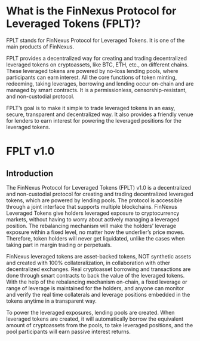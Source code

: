 # What is the FinNexus Protocol for Leveraged Tokens (FPLT)?

FPLT stands for FinNexus Protocol for Leveraged Tokens. It is one of the main products of FinNexus.

FPLT provides a decentralized way for creating and trading decentralized leveraged tokens on cryptoassets, like BTC, ETH, etc., on different chains. These leveraged tokens are powered by no-loss lending pools, where participants can earn interest. All the core functions of token minting, redeeming, taking leverages, borrowing and lending occur on-chain and are managed by smart contracts. It is a permissionless, censorship-resistant, and non-custodial protocol.

FPLT’s goal is to make it simple to trade leveraged tokens in an easy, secure, transparent and decentralized way. It also provides a friendly venue for lenders to earn interest for powering the leveraged positions for the leveraged tokens.

# FPLT v1.0
## Introduction

The FinNexus Protocol for Leveraged Tokens (FPLT) v1.0 is a decentralized and non-custodial protocol for creating and trading decentralized leveraged tokens, which are powered by lending pools. The protocol is accessible through a joint interface that supports multiple blockchains. 
FinNexus Leveraged Tokens give holders leveraged exposure to cryptocurrency markets, without having to worry about actively managing a leveraged position. The rebalancing mechanism will make the holders’ leverage exposure within a fixed level, no matter how the underlier’s price moves. Therefore, token holders will never get liquidated, unlike the cases when taking part in margin trading or perpetuals.

FinNexus leveraged tokens are asset-backed tokens, NOT synthetic assets and created with 100% collateralization, in collaboration with other decentralized exchanges. Real cryptoasset borrowing and transactions are done through smart contracts to back the value of the leveraged tokens. With the help of the rebalancing mechanism on-chain, a fixed leverage or range of leverage is maintained for the holders, and anyone can monitor and verify the real time collaterals and leverage positions embedded in the tokens anytime in a transparent way.

To power the leveraged exposures, lending pools are created. When leveraged tokens are created, it will automatically borrow the equivalent amount of cryptoassets from the pools, to take leveraged positions, and the pool participants will earn passive interest returns.
